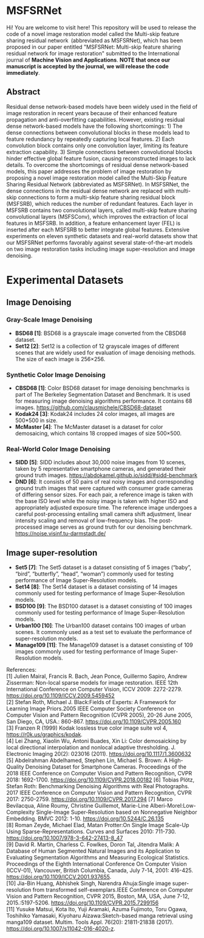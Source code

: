 # MSFSRNet
Hi! You are welcome to visit here! This repository will be used to release the code of a novel image restoration model called the  Multi-skip feature sharing residual network&ensp;(abbreviated as MSFSRNet), which has been proposed in our paper entitled "MSFSRNet:  Multi-skip feature sharing residual network for image restoration" submitted to the International journal of **Machine Vision and Applications**. **NOTE that once our manuscript is accepted by the journal, we will release the code immediately**. 
## Abstract

 <p> Residual dense network-based models have been widely used in the field of image restoration in recent years because of their enhanced feature propagation and anti-overfitting capabilities. However, existing residual dense network-based models have the following shortcomings: 1) The dense connections between convolutional blocks in these models lead to feature redundancy by repeatedly capturing local features. 2) Each convolution block contains only one convolution layer, limiting its feature extraction capability. 3) Simple connections between convolutional blocks hinder effective global feature fusion, causing reconstructed images to lack details. To overcome the shortcomings of residual dense network-based models, this paper addresses the problem of image restoration by proposing a novel image restoration model called the Multi-Skip Feature Sharing Residual Network (abbreviated as MSFSRNet). In MSFSRNet, the dense connections in the residual dense network are replaced with multi-skip connections to form a multi-skip feature sharing residual block (MSFSRB), which reduces the number of redundant features. Each layer in MSFSRB contains two convolutional layers, called multi-skip feature sharing convolutional layers (MSFSConv), which improves the extraction of local features in MSFSRB. In addition, a feature enhancement layer (FEL) is inserted after each MSFSRB to better integrate global features. Extensive experiments on eleven synthetic datasets and real-world datasets show that our MSFSRNet performs favorably against several state-of-the-art models on two image restoration tasks including image super-resolution and image denoising.
 </p>
 
# Experimental Datasets
## Image Denoising
###  Gray-Scale Image Denoising
* **BSD68 [1]**: BSD68 is a grayscale image converted from the CBSD68 dataset.
* **Set12 [2]**: Set12 is a collection of 12 grayscale images of different scenes that are widely used for evaluation of image denoising methods. The size of each image is 256×256.
###  Synthetic Color Image Denoising
* **CBSD68 [1]**: Color BSD68 dataset for image denoising benchmarks is part of The Berkeley Segmentation Dataset and Benchmark. It is used for measuring image denoising algorithms performance. It contains 68 images. https://github.com/clausmichele/CBSD68-dataset
* **Kodak24 [3]**: Kodak24 includes 24 color images, all images are 500*500 in size.
* **McMaster [4]**: The McMaster dataset is a dataset for color demosaicing, which contains 18 cropped images of size 500×500.
###  Real-World Color Image Denoising
* **SIDD [5]**:  SIDD includes about 30,000 noise images from 10 scenes, taken by 5 representative smartphone cameras, and generated their ground truth images. https://abdokamel.github.io/sidd/#sidd-benchmark
* **DND [6]**:  It consists of 50 pairs of real noisy images and corresponding ground truth images that were captured with consumer grade cameras of differing sensor sizes. For each pair, a reference image is taken with the base ISO level while the noisy image is taken with higher ISO and appropriately adjusted exposure time. The reference image undergoes a careful post-processing entailing small camera shift adjustment, linear intensity scaling and removal of low-frequency bias. The post-processed image serves as ground truth for our denoising benchmark. https://noise.visinf.tu-darmstadt.de/
## Image super-resolution
* **Set5 [7]**: The Set5 dataset is a dataset consisting of 5 images (“baby”, “bird”, “butterfly”, “head”, “woman”) commonly used for testing performance of Image Super-Resolution models.
* **Set14 [8]**: The Set14 dataset is a dataset consisting of 14 images commonly used for testing performance of Image Super-Resolution models.
* **BSD100 [9]**: The BSD100 dataset is a dataset consisting of 100 images commonly used for testing performance of Image Super-Resolution models.
* **Urban100 [10]**: The Urban100 dataset contains 100 images of urban scenes. It commonly used as a test set to evaluate the performance of super-resolution models.
* **Manage109 [11]**: The Manage109 dataset is a dataset consisting of 109 images commonly used for testing performance of Image Super-Resolution models.

References: <br>
[1] Julien Mairal, Francis R. Bach, Jean Ponce, Guillermo Sapiro, Andrew Zisserman: Non-local sparse models for image restoration. IEEE 12th International Conference on Computer Vision, ICCV 2009: 2272-2279. https://doi.org/10.1109/ICCV.2009.5459452 <br>
[2] Stefan Roth, Michael J. Black:Fields of Experts: A Framework for Learning Image Priors.2005 IEEE Computer Society Conference on Computer Vision and Pattern Recognition (CVPR 2005), 20-26 June 2005, San Diego, CA, USA.: 860-867. https://doi.org/10.1109/CVPR.2005.160 <br>
[3] Franzen R (1999) Kodak lossless true color image suite vol 4, https://r0k.us/graphics/kodak. <br>
[4] Lei Zhang, Xiaolin Wu, Antoni Buades, Xin Li: Color demosaicking by local directional interpolation and nonlocal adaptive thresholding. J. Electronic Imaging 20(2): 023016 (2011). https://doi.org/10.1117/1.3600632 <br>
[5] Abdelrahman Abdelhamed, Stephen Lin, Michael S. Brown: A High-Quality Denoising Dataset for Smartphone Cameras. Proceedings of the 2018 IEEE Conference on Computer Vision and Pattern Recognition, CVPR 2018: 1692-1700. https://doi.org/10.1109/CVPR.2018.00182 
[6] Tobias Plötz, Stefan Roth: Benchmarking Denoising Algorithms with Real Photographs. 2017 IEEE Conference on Computer Vision and Pattern Recognition, CVPR 2017: 2750-2759. https://doi.org/10.1109/CVPR.2017.294 
[7] Marco Bevilacqua, Aline Roumy, Christine Guillemot, Marie-Line Alberi-Morel:Low-Complexity Single-Image Super-Resolution based on Nonnegative Neighbor Embedding. BMVC 2012: 1-10. https://doi.org/10.5244/C.26.135 <br>
[8] Roman Zeyde, Michael Elad, Matan Protter:On Single Image Scale-Up Using Sparse-Representations. Curves and Surfaces 2010: 711-730. https://doi.org/10.1007/978-3-642-27413-8_47 <br>
[9] David R. Martin, Charless C. Fowlkes, Doron Tal, Jitendra Malik: A Database of Human Segmented Natural Images and its Application to Evaluating Segmentation Algorithms and Measuring Ecological Statistics. Proceedings of the Eighth International Conference On Computer Vision (ICCV-01), Vancouver, British Columbia, Canada, July 7-14, 2001: 416-425. https://doi.org/10.1109/ICCV.2001.937655. <br>
[10] Jia-Bin Huang, Abhishek Singh, Narendra Ahuja:Single image super-resolution from transformed self-exemplars.IEEE Conference on Computer Vision and Pattern Recognition, CVPR 2015, Boston, MA, USA, June 7-12, 2015.:5197-5206. https://doi.org/10.1109/CVPR.2015.7299156 <br>
[11] Yusuke Matsui, Kota Ito, Yuji Aramaki, Azuma Fujimoto, Toru Ogawa, Toshihiko Yamasaki, Kiyoharu Aizawa:Sketch-based manga retrieval using manga109 dataset. Multim. Tools Appl. 76(20): 21811-21838 (2017). https://doi.org/10.1007/s11042-016-4020-z. <br>
